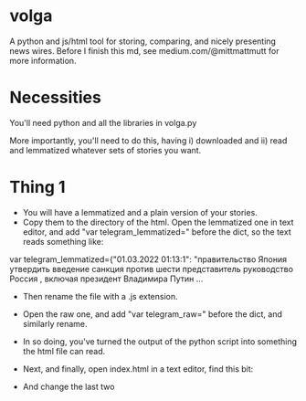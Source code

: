 # volga
A python and js/html tool for storing, comparing, and nicely presenting news wires. Before I finish this md, see medium.com/@mittmattmutt for more information.

# Necessities
You'll need python and all the libraries in volga.py

More importantly, you'll need to do this, having i) downloaded and ii) read and lemmatized whatever sets of stories you want.
# Thing 1
* You will have a lemmatized and a plain version of your stories.
* Copy them to the directory of the html. Open the lemmatized one in text editor, and add "var telegram_lemmatized=" before the dict, so the text reads something like:

var telegram_lemmatized={"01.03.2022 01:13:1": "правительство Япония утвердить введение санкция против шести представитель руководство Россия , включая президент Владимира Путин ...

* Then rename the file with a .js extension.

* Open the raw one, and add "var telegram_raw=" before the dict, and similarly rename.

* In so doing, you've turned the output of the python script into something the html file can read.

* Next, and finally, open index.html in a text editor, find this bit:

<title>Volga</title>
<script src="https://cdn.jsdelivr.net/npm/chart.js"></script>
<script src="513_lemmatized_ua.js"></script>
<script src="513_raw_ua.js"></script>

<link href="https://cdn.jsdelivr.net/npm/bootstrap@5.0.2/dist/css/bootstrap.min.css" rel="stylesheet" integrity="sha384-EVSTQN3/azprG1Anm3QDgpJLIm9Nao0Yz1ztcQTwFspd3yD65VohhpuuCOmLASjC" crossorigin="anonymous">

* And change the last two <script src>'s so that they point towards the .js's you made above.

# Thing 2
  * In a rush to finish this, I didn't end up implementing in the html a way to autogenerate the x-axis. So you need to enter it manually. Go to l155, which reads
  const labels = Array.from({length : 37}, (_, v) => v+1)
  
  And change 37 to how many days coverage you have.
  
